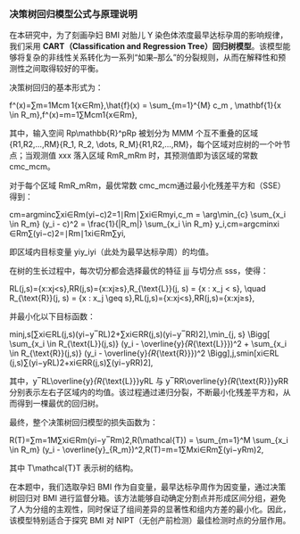 ### 决策树回归模型公式与原理说明

在本研究中，为了刻画孕妇 BMI 对胎儿 Y 染色体浓度最早达标孕周的影响规律，我们采用 **CART（Classification and Regression Tree）回归树模型**。该模型能够将复杂的非线性关系转化为一系列“如果–那么”的分裂规则，从而在解释性和预测性之间取得较好的平衡。

决策树回归的基本形式为：

f^(x)=∑m=1Mcm 1{x∈Rm},\hat{f}(x) = \sum_{m=1}^{M} c_m \, \mathbf{1}\{x \in R_m\},f^​(x)=m=1∑M​cm​1{x∈Rm​},

其中，输入空间 Rp\mathbb{R}^pRp 被划分为 MMM 个互不重叠的区域 {R1,R2,…,RM}\{R_1, R_2, \dots, R_M\}{R1​,R2​,…,RM​}，每个区域对应树的一个叶节点；当观测值 xxx 落入区域 RmR_mRm​ 时，其预测值即为该区域的常数 cmc_mcm​。

对于每个区域 RmR_mRm​，最优常数 cmc_mcm​ 通过最小化残差平方和（SSE）得到：

cm=arg⁡min⁡c∑xi∈Rm(yi−c)2=1∣Rm∣∑xi∈Rmyi,c_m = \arg\min_{c} \sum_{x_i \in R_m} (y_i - c)^2 = \frac{1}{|R_m|} \sum_{x_i \in R_m} y_i,cm​=argcmin​xi​∈Rm​∑​(yi​−c)2=∣Rm​∣1​xi​∈Rm​∑​yi​,

即区域内目标变量 yiy_iyi​（此处为最早达标孕周）的均值。

在树的生长过程中，每次切分都会选择最优的特征 jjj 与切分点 sss，使得：

RL(j,s)={x:xj<s},RR(j,s)={x:xj≥s},R_{\text{L}}(j, s) = \{x : x_j < s\}, \quad R_{\text{R}}(j, s) = \{x : x_j \geq s\},RL​(j,s)={x:xj​<s},RR​(j,s)={x:xj​≥s},

并最小化以下目标函数：

min⁡j,s[∑xi∈RL(j,s)(yi−y‾RL)2+∑xi∈RR(j,s)(yi−y‾RR)2],\min_{j, s} \Bigg[ \sum_{x_i \in R_{\text{L}}(j,s)} (y_i - \overline{y}_{R_{\text{L}}})^2 + \sum_{x_i \in R_{\text{R}}(j,s)} (y_i - \overline{y}_{R_{\text{R}}})^2 \Bigg],j,smin​[xi​∈RL​(j,s)∑​(yi​−y​RL​​)2+xi​∈RR​(j,s)∑​(yi​−y​RR​​)2],

其中，y‾RL\overline{y}_{R_{\text{L}}}y​RL​​ 与 y‾RR\overline{y}_{R_{\text{R}}}y​RR​​ 分别表示左右子区域内的均值。该过程通过递归分裂，不断最小化残差平方和，从而得到一棵最优的回归树。

最终，整个决策树回归模型的损失函数为：

R(T)=∑m=1M∑xi∈Rm(yi−y‾Rm)2,R(\mathcal{T}) = \sum_{m=1}^M \sum_{x_i \in R_m} (y_i - \overline{y}_{R_m})^2,R(T)=m=1∑M​xi​∈Rm​∑​(yi​−y​Rm​​)2,

其中 T\mathcal{T}T 表示树的结构。

在本题中，我们选取孕妇 BMI 作为自变量，最早达标孕周作为因变量，通过决策树回归对 BMI 进行监督分箱。该方法能够自动确定分割点并形成区间分组，避免了人为分组的主观性，同时保证了组间差异的显著性和组内方差的最小化。因此，该模型特别适合于探究 BMI 对 NIPT（无创产前检测）最佳检测时点的分层作用。